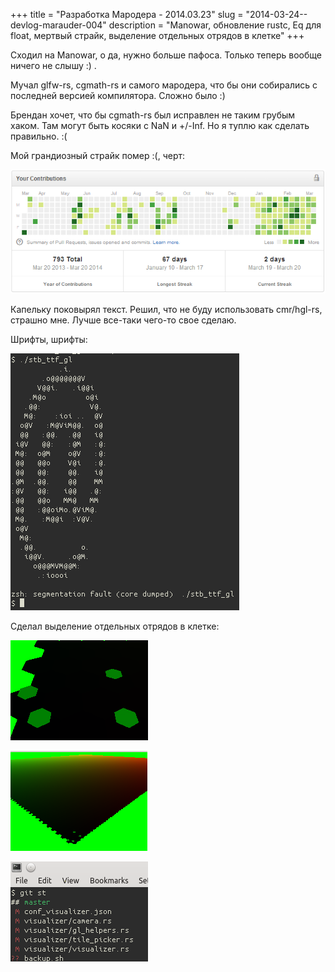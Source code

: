 +++
title = "Разработка Мародера - 2014.03.23"
slug = "2014-03-24--devlog-marauder-004"
description = "Manowar, обновление rustc, Eq для float, мертвый страйк, выделение отдельных отрядов в клетке"
+++

Сходил на Manowar, о да, нужно больше пафоса. Только теперь вообще
ничего не слышу :) .

Мучал glfw-rs, cgmath-rs и самого мародера, что бы они собирались с
последней версией компилятора. Сложно было :)

Брендан хочет, что бы cgmath-rs был исправлен не таким грубым хаком. Там
могут быть косяки с NaN и +/-Inf. Но я туплю как сделать правильно. :(

Мой грандиозный страйк помер :(, черт:

![github-streak-fail](2014-03-20--github-streak-fail.png)

Капельку поковырял текст. Решил, что не буду использовать cmr/hgl-rs,
страшно мне. Лучше все-таки чего-то свое сделаю.

Шрифты, шрифты:

![font-cli](2014-03-20--font-cli.png)

Сделал выделение отдельных отрядов в клетке:

![color-picking-01](2014-03-20--color-picking-1.gif)

![color-picking-02](2014-03-20--color-picking-2.png)

![color-picking-03](2014-03-20--color-picking-3.gif)
